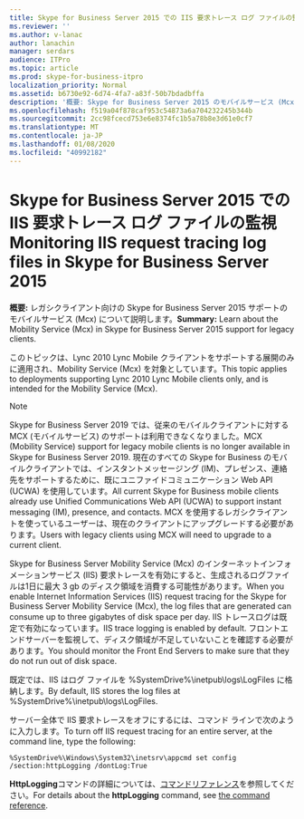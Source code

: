 ```yaml
---
title: Skype for Business Server 2015 での IIS 要求トレース ログ ファイルの監視
ms.reviewer: ''
ms.author: v-lanac
author: lanachin
manager: serdars
audience: ITPro
ms.topic: article
ms.prod: skype-for-business-itpro
localization_priority: Normal
ms.assetid: b6730e92-6d74-4fa7-a83f-50b7bdadbffa
description: '概要: Skype for Business Server 2015 のモバイルサービス (Mcx) とレガシクライアントのサポートについて説明します。'
ms.openlocfilehash: f519a04f878caf953c54873a6a704232245b344b
ms.sourcegitcommit: 2cc98fcecd753e6e8374fc1b5a78b8e3d61e0cf7
ms.translationtype: MT
ms.contentlocale: ja-JP
ms.lasthandoff: 01/08/2020
ms.locfileid: "40992182"
---
```

# <a name="monitoring-iis-request-tracing-log-files-in-skype-for-business-server-2015"></a><span data-ttu-id="e6399-103">Skype for Business Server 2015 での IIS 要求トレース ログ ファイルの監視</span><span class="sxs-lookup"><span data-stu-id="e6399-103">Monitoring IIS request tracing log files in Skype for Business Server 2015</span></span>
 
<span data-ttu-id="e6399-104">**概要:** レガシクライアント向けの Skype for Business Server 2015 サポートのモバイルサービス (Mcx) について説明します。</span><span class="sxs-lookup"><span data-stu-id="e6399-104">**Summary:** Learn about the Mobility Service (Mcx) in Skype for Business Server 2015 support for legacy clients.</span></span>
  
<span data-ttu-id="e6399-105">このトピックは、Lync 2010 Lync Mobile クライアントをサポートする展開のみに適用され、Mobility Service (Mcx) を対象としています。</span><span class="sxs-lookup"><span data-stu-id="e6399-105">This topic applies to deployments supporting Lync 2010 Lync Mobile clients only, and is intended for the Mobility Service (Mcx).</span></span>

> [!NOTE]
> <span data-ttu-id="e6399-106">Skype for Business Server 2019 では、従来のモバイルクライアントに対する MCX (モバイルサービス) のサポートは利用できなくなりました。</span><span class="sxs-lookup"><span data-stu-id="e6399-106">MCX (Mobility Service) support for legacy mobile clients is no longer available in Skype for Business Server 2019.</span></span> <span data-ttu-id="e6399-107">現在のすべての Skype for Business のモバイルクライアントでは、インスタントメッセージング (IM)、プレゼンス、連絡先をサポートするために、既にユニファイドコミュニケーション Web API (UCWA) を使用しています。</span><span class="sxs-lookup"><span data-stu-id="e6399-107">All current Skype for Business mobile clients already use Unified Communications Web API (UCWA) to support instant messaging (IM), presence, and contacts.</span></span> <span data-ttu-id="e6399-108">MCX を使用するレガシクライアントを使っているユーザーは、現在のクライアントにアップグレードする必要があります。</span><span class="sxs-lookup"><span data-stu-id="e6399-108">Users with legacy clients using MCX will need to upgrade to a current client.</span></span>
  
<span data-ttu-id="e6399-109">Skype for Business Server Mobility Service (Mcx) のインターネットインフォメーションサービス (IIS) 要求トレースを有効にすると、生成されるログファイルは1日に最大 3 gb のディスク領域を消費する可能性があります。</span><span class="sxs-lookup"><span data-stu-id="e6399-109">When you enable Internet Information Services (IIS) request tracing for the Skype for Business Server Mobility Service (Mcx), the log files that are generated can consume up to three gigabytes of disk space per day.</span></span> <span data-ttu-id="e6399-110">IIS トレースログは既定で有効になっています。</span><span class="sxs-lookup"><span data-stu-id="e6399-110">IIS trace logging is enabled by default.</span></span> <span data-ttu-id="e6399-111">フロントエンドサーバーを監視して、ディスク領域が不足していないことを確認する必要があります。</span><span class="sxs-lookup"><span data-stu-id="e6399-111">You should monitor the Front End Servers to make sure that they do not run out of disk space.</span></span> 
  
<span data-ttu-id="e6399-112">既定では、IIS はログ ファイルを %SystemDrive%\inetpub\logs\LogFiles に格納します。</span><span class="sxs-lookup"><span data-stu-id="e6399-112">By default, IIS stores the log files at %SystemDrive%\inetpub\logs\LogFiles.</span></span>
  
<span data-ttu-id="e6399-113">サーバー全体で IIS 要求トレースをオフにするには、コマンド ラインで次のように入力します。</span><span class="sxs-lookup"><span data-stu-id="e6399-113">To turn off IIS request tracing for an entire server, at the command line, type the following:</span></span>
  
```console
%SystemDrive%\Windows\System32\inetsrv\appcmd set config /section:httpLogging /dontLog:True
```

<span data-ttu-id="e6399-114">**HttpLogging**コマンドの詳細については、[コマンドリファレンス](https://go.microsoft.com/fwlink/p/?linkId=234927)を参照してください。</span><span class="sxs-lookup"><span data-stu-id="e6399-114">For details about the **httpLogging** command, see [the command reference](https://go.microsoft.com/fwlink/p/?linkId=234927).</span></span>
  


